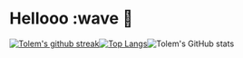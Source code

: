 # Hellooo :wave 👾


[![Tolem's github streak](https://github-readme-streak-stats.herokuapp.com/?user=tolem)](https://github.com/tolem)[![Top Langs](https://github-readme-stats.vercel.app/api/top-langs/?username=tolem&hide_progress=false)](https://github.com/tolem/github-readme-stats)![Tolem's GitHub stats](https://github-readme-stats.vercel.app/api?username=tolem&show_icons=true&theme=radical)

